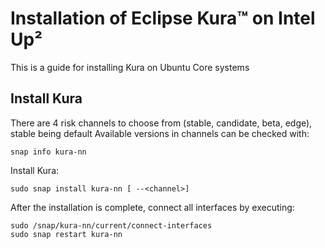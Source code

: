 # Installation of Eclipse Kura™ on Intel Up²

This is a guide for installing Kura on Ubuntu Core systems

## Install Kura

There are 4 risk channels to choose from (stable, candidate, beta, edge), stable being default
Available versions in channels can be checked with:
```
snap info kura-nn
```

Install Kura:
```
sudo snap install kura-nn [ --<channel>]
```
After the installation is complete, connect all interfaces by executing:
```
sudo /snap/kura-nn/current/connect-interfaces
sudo snap restart kura-nn
```
